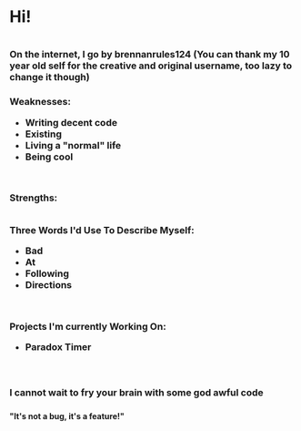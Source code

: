 <h1>Hi!<h1>
<h3>On the internet, I go by brennanrules124 (You can thank my 10 year old self for the creative and original username, too lazy to change it though)<h3>
  
Weaknesses:
  <br>
-   Writing decent code
-   Existing
-   Living a "normal" life
-   Being cool
  
<br>

Strengths:
  <br>
  <br>
  
Three Words I'd Use To Describe Myself:
-   Bad
-   At
-   Following
-   Directions
  <br>
  
Projects I'm currently Working On:
  <br>
-   Paradox Timer
  
<br>
  
<h3>I cannot wait to fry your brain with some god awful code<h3>
<h4>"It's not a bug, it's a feature!"<h4>
